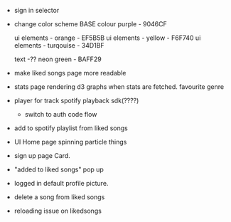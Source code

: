 - sign in selector
- change color scheme
  BASE colour purple - 9046CF

  ui elements - orange - EF5B5B
  ui elements - yellow - F6F740
  ui elements - turqouise - 34D1BF

  text -?? neon green - BAFF29

- make liked songs page more readable
- stats page
  rendering d3 graphs when stats are fetched.
  favourite genre

- player for track
  spotify playback sdk(????)
    - switch to auth code flow

- add to spotify playlist from liked songs

- UI Home page
  spinning particle things

- sign up page Card.

- "added to liked songs" pop up

- logged in default profile picture.

- delete a song from liked songs

- reloading issue on likedsongs
